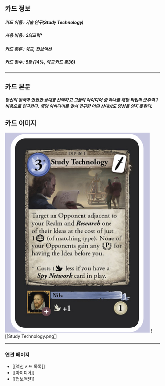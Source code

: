 ## 카드 정보
##### 카드 이름 : 기술 연구(Study Technology)
##### 사용 비용 : 3외교력*
##### 카드 종류 : 외교, 첩보액션
##### 카드 장수 : 5장 (14%, 외교 카드 총36)
---
## 카드 본문
##### 당신의 왕국과 인접한 상대를 선택하고 그들의 아이디어 중 하나를 해당 타입의 군주력 1 비용으로 *연구*한다. 해당 아이디어를 앞서 연구한 어떤 상대방도 **명성**을 얻지 못한다. 

## 카드 이미지
<img src="\Assets\Study Technology.png"/>
![[Study Technology.png]]

--- 
### 연관 페이지
- [[액션 카드 목록]]
- [[아이디어]]
- [[첩보액션]]
